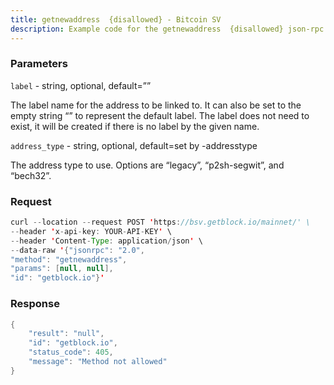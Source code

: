 ```yaml
---
title: getnewaddress  {disallowed} - Bitcoin SV
description: Example code for the getnewaddress  {disallowed} json-rpc method. Сomplete guide on how to use getnewaddress  {disallowed} json-rpc in GetBlock.io Web3 documentation.
---
```


### Parameters


`label` - string, optional, default=””

The label name for the address to be linked to. It can also be set to
the empty string “” to represent the default label. The label does not
need to exist, it will be created if there is no label by the given
name.

`address_type` - string, optional, default=set by -addresstype

The address type to use. Options are “legacy”, “p2sh-segwit”, and
“bech32”.

### Request

``` java
curl --location --request POST 'https://bsv.getblock.io/mainnet/' \ 
--header 'x-api-key: YOUR-API-KEY' \ 
--header 'Content-Type: application/json' \ 
--data-raw '{"jsonrpc": "2.0",
"method": "getnewaddress",
"params": [null, null],
"id": "getblock.io"}'
```

###  Response

``` java
{
    "result": "null",
    "id": "getblock.io",
    "status_code": 405,
    "message": "Method not allowed"
}
```

